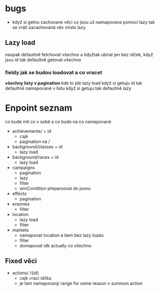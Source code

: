 # bugs

- když si getnu cachovane věci co jsou už namapovane pomoci lazy tak se vrátí zacachovaná věc místo lazy

## Lazy load

naopak defaultně fetchovat všechno a kdyžtak ubírat jen bez idček, když jsou id tak defaultně getovat všechno

### fieldy jak se budou loadovat a co vracet

**všechny listy v pagination**
kde to jde lazy load
když si getuju id tak defaultně namapované
v listu když si getuju tak defaultně lazy

# Enpoint seznam

co bude mít co v sobě a co bude na co namapované

- achievements/ + id
    - cajk
    - pagination na /
- background/classes + id
    - lazy load
- background/races + id
    - lazy load
- campaigns
    - pagination
    - lazy
    - filter
    - winCondition přeparsovat do jsonu
- effects
    - pagination
- enemies
    - filter
- location
    - lazy load
    - filter
- markets
    - namapovat location a item bez lazy loadu
    - filter
    - domapovat idk actually co všechno

## Fixed věci

- actions/ /{id}
    - cajk vrací idčka
    - je tam namapovaný range for some reason v summon action